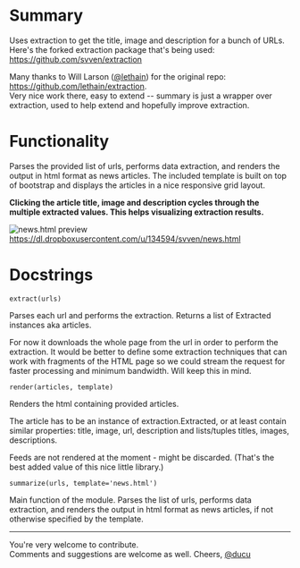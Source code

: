 Summary
=======

Uses extraction to get the title, image and description 
for a bunch of URLs. <br />
Here's the forked extraction package that's being used: 
https://github.com/svven/extraction

Many thanks to Will Larson ([@lethain](https://github.com/lethain)) for the original repo:
https://github.com/lethain/extraction. <br />
Very nice work there, easy to extend -- summary is just a
wrapper over extraction, used to help extend and hopefully 
improve extraction.

Functionality
=============

Parses the provided list of urls, performs data extraction,
and renders the output in html format as news articles.
The included template is built on top of bootstrap and
displays the articles in a nice responsive grid layout.

**Clicking the article title, image and description cycles
through the multiple extracted values. This helps
visualizing extraction results.**

![news.html preview](https://dl.dropboxusercontent.com/u/134594/Svven/news.png)
https://dl.dropboxusercontent.com/u/134594/svven/news.html

Docstrings
==========

```
extract(urls)
```
Parses each url and performs the extraction.
Returns a list of Extracted instances aka articles.

For now it downloads the whole page from the url in order
to perform the extraction. It would be better to define 
some extraction techniques that can work with fragments of
the HTML page so we could stream the request for faster 
processing and minimum bandwidth. Will keep this in mind.

```
render(articles, template)
```
Renders the html containing provided articles.

The article has to be an instance of extraction.Extracted, 
or at least contain similar properties: title, image, url,
description and lists/tuples titles, images, descriptions.

Feeds are not rendered at the moment - might be discarded.
(That's the best added value of this nice little library.)

```
summarize(urls, template='news.html')
```
Main function of the module.
Parses the list of urls, performs data extraction,
and renders the output in html format as news articles,
if not otherwise specified by the template.

***
You're very welcome to contribute. <br />
Comments and suggestions are welcome as well. Cheers,
[@ducu](http://twitter.com/ducu)

